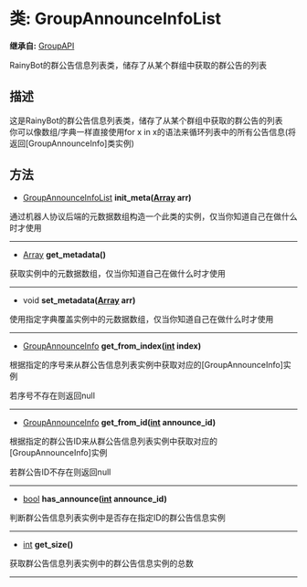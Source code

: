 # 类: GroupAnnounceInfoList  
  
**继承自:** [GroupAPI](GroupAPI.md)  
  
RainyBot的群公告信息列表类，储存了从某个群组中获取的群公告的列表  
  
## 描述  
  
这是RainyBot的群公告信息列表类，储存了从某个群组中获取的群公告的列表   
你可以像数组/字典一样直接使用for x in x的语法来循环列表中的所有公告信息(将返回[GroupAnnounceInfo]类实例)  
  
## 方法 
  
- [GroupAnnounceInfoList](GroupAnnounceInfoList.md) **init_meta([Array](https://docs.godotengine.org/en/latest/classes/class_array.html) arr)**  
  
通过机器人协议后端的元数据数组构造一个此类的实例，仅当你知道自己在做什么时才使用  
  
---  
  
- [Array](https://docs.godotengine.org/en/latest/classes/class_array.html) **get_metadata()**  
  
获取实例中的元数据数组，仅当你知道自己在做什么时才使用  
  
---  
  
- void **set_metadata([Array](https://docs.godotengine.org/en/latest/classes/class_array.html) arr)**  
  
使用指定字典覆盖实例中的元数据数组，仅当你知道自己在做什么时才使用  
  
---  
  
- [GroupAnnounceInfo](GroupAnnounceInfo.md) **get_from_index([int](https://docs.godotengine.org/en/latest/classes/class_int.html) index)**  
  
根据指定的序号来从群公告信息列表实例中获取对应的[GroupAnnounceInfo]实例   
  
若序号不存在则返回null  
  
---  
  
- [GroupAnnounceInfo](GroupAnnounceInfo.md) **get_from_id([int](https://docs.godotengine.org/en/latest/classes/class_int.html) announce_id)**  
  
根据指定的群公告ID来从群公告信息列表实例中获取对应的[GroupAnnounceInfo]实例   
  
若群公告ID不存在则返回null  
  
---  
  
- [bool](https://docs.godotengine.org/en/latest/classes/class_bool.html) **has_announce([int](https://docs.godotengine.org/en/latest/classes/class_int.html) announce_id)**  
  
判断群公告信息列表实例中是否存在指定ID的群公告信息实例  
  
---  
  
- [int](https://docs.godotengine.org/en/latest/classes/class_int.html) **get_size()**  
  
获取群公告信息列表实例中的群公告信息实例的总数  
  
---  
  

